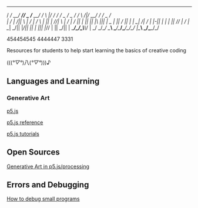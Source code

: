 ____  ____  _____ ____  _____  _  _     _____   ____  ____  ____  _  _      _____   _  ____  _ 
/   _\/  __\/  __//  _ \/__ __\/ \/ \ |\/  __/  /   _\/  _ \/  _ \/ \/ \  /|/  __/  / \/  _ \/ \
|  /  |  \/||  \  | / \|  / \  | || | //|  \    |  /  | / \|| | \|| || |\ ||| |  _  | || / \|| |
|  \__|    /|  /_ | |-||  | |  | || \// |  /_   |  \__| \_/|| |_/|| || | \||| |_//  | || \_/|| |
\____/\_/\_\\____\\_/ \|  \_/  \_/\__/  \____\  \____/\____/\____/\_/\_/  \|\____\  \_/\____/\_/
                                                                                                

454454545 4444447 3331 


Resources for students to help start learning the basics of creative coding

(((*°▽°*)八(*°▽°*)))♪



## Languages and Learning 


### Generative Art
[p5.js](https://editor.p5js.org/)

[p5.js reference](https://p5js.org/reference/)

[p5.js tutorials](https://happycoding.io/)



## Open Sources 

[Generative Art in p5.js/processing ](https://openprocessing.org/)



## Errors and Debugging 

[How to debug small programs](https://ericlippert.com/2014/03/05/how-to-debug-small-programs/)

